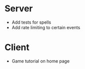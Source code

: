 # Server

- Add tests for spells
- Add rate limiting to certain events


# Client

- Game tutorial on home page

